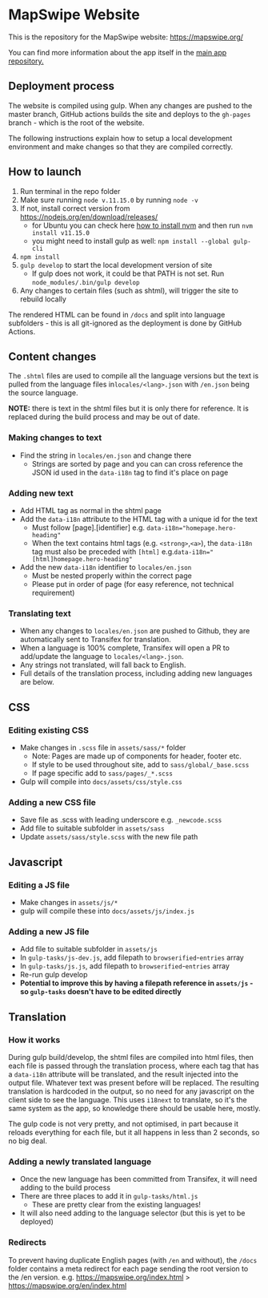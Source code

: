 # MapSwipe Website
This is the repository for the MapSwipe website: https://mapswipe.org/

You can find more information about the app itself in the [main app repository.](https://github.com/mapswipe/mapswipe)

## Deployment process
The website is compiled using gulp. When any changes are pushed to the master branch, GitHub actions builds the site and deploys to the `gh-pages` branch - which is the root of the website.

The following instructions explain how to setup a local development environment and make changes so that they are compiled correctly.

## How to launch
1. Run terminal in the repo folder
2. Make sure running `node v.11.15.0` by running `node -v`
3. If not, install correct version from https://nodejs.org/en/download/releases/
   * for Ubuntu you can check here [how to install nvm](https://github.com/nvm-sh/nvm) and then run `nvm install v11.15.0`
   * you might need to install gulp as well: `npm install --global gulp-cli`
4. `npm install`
6. `gulp develop` to start the local development version of site 
   * If gulp does not work, it could be that PATH is not set. Run `node_modules/.bin/gulp develop`
7. Any changes to certain files (such as shtml), will trigger the site to rebuild locally

The rendered HTML can be found in `/docs` and split into language subfolders - this is all git-ignored as the deployment is done by GitHub Actions.

## Content changes
The `.shtml` files are used to compile all the language versions but the text is pulled from the language files in`locales/<lang>.json` with `/en.json` being the source language.

**NOTE:** there is text in the shtml files but it is only there for reference. It is replaced during the build process and may be out of date.

### Making changes to text
- Find the string in `locales/en.json` and change there
	- Strings are sorted by page and you can can cross reference the JSON id used in the `data-i18n` tag to find it's place on page

### Adding new text
- Add HTML tag as normal in the shtml page
- Add the `data-i18n` attribute to the HTML tag with a unique id for the text
	- Must follow [page].[identifier] e.g. `data-i18n="homepage.hero-heading"`
	- When the text contains html tags (e.g. `<strong>`,`<a>`), the `data-i18n` tag must also be preceded with `[html]` e.g.`data-i18n="[html]homepage.hero-heading"`
- Add the new `data-i18n` identifier to `locales/en.json`
	- Must be nested properly within the correct page
	- Please put in order of page (for easy reference, not technical requirement)

### Translating text
- When any changes to `locales/en.json` are pushed to Github, they are automatically sent to Transifex for translation.
- When a language is 100% complete, Transifex will open a PR to add/update the language to `locales/<lang>.json`.
- Any strings not translated, will fall back to English.
- Full details of the translation process, including adding new languages are below.

## CSS
### Editing existing CSS
- Make changes in `.scss` file in `assets/sass/*` folder
  - Note: Pages are made up of components for header, footer etc.
  - If style to be used throughout site, add to `sass/global/_base.scss`
  - If page specific add to `sass/pages/_*.scss`
- Gulp will compile into `docs/assets/css/style.css`

### Adding a new CSS file
- Save file as .scss with leading underscore e.g. `_newcode.scss`
- Add file to suitable subfolder in `assets/sass`
- Update `assets/sass/style.scss` with the new file path

## Javascript
### Editing a JS file
- Make changes in `assets/js/*`
- gulp will compile these into `docs/assets/js/index.js`

### Adding a new JS file
- Add file to suitable subfolder in `assets/js`
- In `gulp-tasks/js-dev.js`, add filepath to `browserified`-`entries` array
- In `gulp-tasks/js.js`, add filepath to `browserified`-`entries` array
- Re-run gulp develop
- **Potential to improve this by having a filepath reference in `assets/js` - so `gulp-tasks` doesn't have to be edited directly**

## Translation 
### How it works
During gulp build/develop, the shtml files are compiled into html files, then each file is passed through the translation process, where each tag that has a `data-i18n` attribute will be translated, and the result injected into the output file. Whatever text was present before will be replaced.
The resulting translation is hardcoded in the output, so no need for any javascript on the client side to see the language.
This uses `i18next` to translate, so it's the same system as the app, so knowledge there should be usable here, mostly.

The gulp code is not very pretty, and not optimised, in part because it reloads everything for each file, but it all happens in less than 2 seconds, so no big deal.

### Adding a newly translated language
- Once the new language has been committed from Transifex, it will need adding to the build process
- There are three places to add it in `gulp-tasks/html.js`
	- These are pretty clear from the existing languages!
- It will also need adding to the language selector (but this is yet to be deployed)

### Redirects
To prevent having duplicate English pages (with `/en` and without), the `/docs` folder contains a meta redirect for each page sending the root version to the /en version. e.g. https://mapswipe.org/index.html > https://mapswipe.org/en/index.html